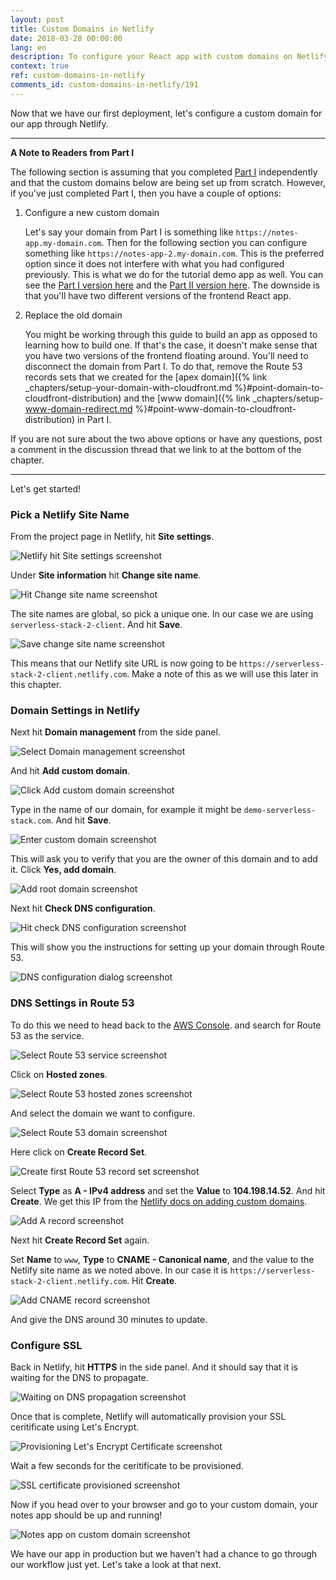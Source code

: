 ```yaml
---
layout: post
title: Custom Domains in Netlify
date: 2018-03-28 00:00:00
lang: en
description: To configure your React app with custom domains on Netlify and AWS, you need to point the Route 53 DNS to Netlify. Create a new Record set, add an A Record, and a CNAME for your new Netlify project.
context: true
ref: custom-domains-in-netlify
comments_id: custom-domains-in-netlify/191
---
```


Now that we have our first deployment, let's configure a custom domain for our app through Netlify.

---

**A Note to Readers from Part I**

The following section is assuming that you completed [Part I](/#part-1) independently and that the custom domains below are being set up from scratch. However, if you've just completed Part I, then you have a couple of options:

1. Configure a new custom domain

   Let's say your domain from Part I is something like `https://notes-app.my-domain.com`. Then for the following section you can configure something like `https://notes-app-2.my-domain.com`. This is the preferred option since it does not interfere with what you had configured previously. This is what we do for the tutorial demo app as well. You can see the [Part I version here](https://demo.serverless-stack.com) and the [Part II version here](https://demo2.serverless-stack.com). The downside is that you'll have two different versions of the frontend React app.

2. Replace the old domain

   You might be working through this guide to build an app as opposed to learning how to build one. If that's the case, it doesn't make sense that you have two versions of the frontend floating around. You'll need to disconnect the domain from Part I. To do that, remove the Route 53 records sets that we created for the [apex domain]({% link _chapters/setup-your-domain-with-cloudfront.md %}#point-domain-to-cloudfront-distribution) and the [www domain]({% link _chapters/setup-www-domain-redirect.md %}#point-www-domain-to-cloudfront-distribution) in Part I.

If you are not sure about the two above options or have any questions, post a comment in the discussion thread that we link to at the bottom of the chapter.

---

Let's get started!

### Pick a Netlify Site Name

From the project page in Netlify, hit **Site settings**.

![Netlify hit Site settings screenshot](/assets/part2/netlify-hit-site-settings.png)

Under **Site information** hit **Change site name**.

![Hit Change site name screenshot](/assets/part2/hit-change-site-name.png)

The site names are global, so pick a unique one. In our case we are using `serverless-stack-2-client`. And hit **Save**.

![Save change site name screenshot](/assets/part2/save-change-site-name.png)

This means that our Netlify site URL is now going to be `https://serverless-stack-2-client.netlify.com`. Make a note of this as we will use this later in this chapter.

### Domain Settings in Netlify

Next hit **Domain management** from the side panel.

![Select Domain management screenshot](/assets/part2/select-domain-management.png)

And hit **Add custom domain**.

![Click Add custom domain screenshot](/assets/part2/click-add-custom-domain.png)

Type in the name of our domain, for example it might be `demo-serverless-stack.com`. And hit **Save**.

![Enter custom domain screenshot](/assets/part2/enter-custom-domain.png)

This will ask you to verify that you are the owner of this domain and to add it. Click **Yes, add domain**.

![Add root domain screenshot](/assets/part2/add-root-domain.png)

Next hit **Check DNS configuration**.

![Hit check DNS configuration screenshot](/assets/part2/hit-check-dns-configuration.png)

This will show you the instructions for setting up your domain through Route 53. 

![DNS configuration dialog screenshot](/assets/part2/dns-configuration-dialog.png)

### DNS Settings in Route 53

To do this we need to head back to the [AWS Console](https://console.aws.amazon.com/). and search for Route 53 as the service.

![Select Route 53 service screenshot](/assets/part2/select-route-53-service.png)

Click on **Hosted zones**.

![Select Route 53 hosted zones screenshot](/assets/part2/select-route-53-hosted-zones.png)

And select the domain we want to configure.

![Select Route 53 domain screenshot](/assets/part2/select-route-53-domain.png)

Here click on **Create Record Set**.

![Create first Route 53 record set screenshot](/assets/part2/create-first-route-53-record-set.png)

Select **Type** as **A - IPv4 address** and set the **Value** to **104.198.14.52**. And hit **Create**. We get this IP from the [Netlify docs on adding custom domains](https://www.netlify.com/docs/custom-domains/).

![Add A record screenshot](/assets/part2/add-a-record.png)

Next hit **Create Record Set** again.

Set **Name** to `www`, **Type** to **CNAME - Canonical name**, and the value to the Netlify site name as we noted above. In our case it is `https://serverless-stack-2-client.netlify.com`. Hit **Create**.

![Add CNAME record screenshot](/assets/part2/add-cname-record.png)

And give the DNS around 30 minutes to update.

### Configure SSL

Back in Netlify, hit **HTTPS** in the side panel. And it should say that it is waiting for the DNS to propagate.

![Waiting on DNS propagation screenshot](/assets/part2/waiting-on-dns-propagation.png)

Once that is complete, Netlify will automatically provision your SSL ceritificate using Let's Encrypt.

![Provisioning Let's Encrypt Certificate screenshot](/assets/part2/provisioning-lets-encrypt-certificate.png)

Wait a few seconds for the ceritificate to be provisioned.

![SSL certificate provisioned screenshot](/assets/part2/ssl-certificate-provisioned.png)

Now if you head over to your browser and go to your custom domain, your notes app should be up and running!

![Notes app on custom domain screenshot](/assets/part2/notes-app-on-custom-domain.png)

We have our app in production but we haven't had a chance to go through our workflow just yet. Let's take a look at that next.
